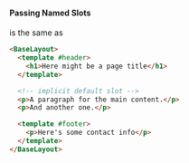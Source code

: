 #### Passing Named Slots

is the same as

```html
<BaseLayout>
  <template #header>
    <h1>Here might be a page title</h1>
  </template>

  <!-- implicit default slot -->
  <p>A paragraph for the main content.</p>
  <p>And another one.</p>

  <template #footer>
    <p>Here's some contact info</p>
  </template>
</BaseLayout>
```


<aside class="notes">
</aside>
